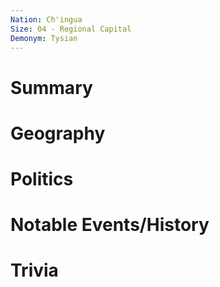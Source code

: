 ```yaml
---
Nation: Ch'ingua
Size: 04 - Regional Capital
Demonym: Tysian
---
```


# Summary

# Geography

# Politics

# Notable Events/History

# Trivia